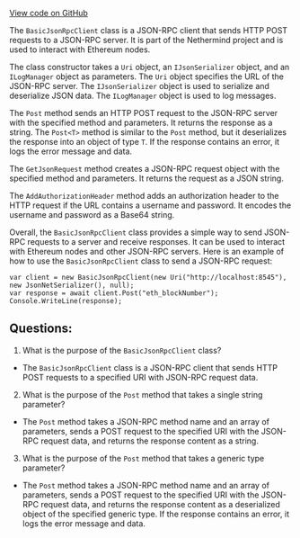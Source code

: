 [View code on GitHub](https://github.com/NethermindEth/nethermind/src/Nethermind/Nethermind.JsonRpc/Client/BasicJsonRpcClient.cs)

The `BasicJsonRpcClient` class is a JSON-RPC client that sends HTTP POST requests to a JSON-RPC server. It is part of the Nethermind project and is used to interact with Ethereum nodes. 

The class constructor takes a `Uri` object, an `IJsonSerializer` object, and an `ILogManager` object as parameters. The `Uri` object specifies the URL of the JSON-RPC server. The `IJsonSerializer` object is used to serialize and deserialize JSON data. The `ILogManager` object is used to log messages.

The `Post` method sends an HTTP POST request to the JSON-RPC server with the specified method and parameters. It returns the response as a string. The `Post<T>` method is similar to the `Post` method, but it deserializes the response into an object of type `T`. If the response contains an error, it logs the error message and data.

The `GetJsonRequest` method creates a JSON-RPC request object with the specified method and parameters. It returns the request as a JSON string.

The `AddAuthorizationHeader` method adds an authorization header to the HTTP request if the URL contains a username and password. It encodes the username and password as a Base64 string.

Overall, the `BasicJsonRpcClient` class provides a simple way to send JSON-RPC requests to a server and receive responses. It can be used to interact with Ethereum nodes and other JSON-RPC servers. Here is an example of how to use the `BasicJsonRpcClient` class to send a JSON-RPC request:

```
var client = new BasicJsonRpcClient(new Uri("http://localhost:8545"), new JsonNetSerializer(), null);
var response = await client.Post("eth_blockNumber");
Console.WriteLine(response);
```
## Questions: 
 1. What is the purpose of the `BasicJsonRpcClient` class?
- The `BasicJsonRpcClient` class is a JSON-RPC client that sends HTTP POST requests to a specified URI with JSON-RPC request data.

2. What is the purpose of the `Post` method that takes a single string parameter?
- The `Post` method takes a JSON-RPC method name and an array of parameters, sends a POST request to the specified URI with the JSON-RPC request data, and returns the response content as a string.

3. What is the purpose of the `Post` method that takes a generic type parameter?
- The `Post` method takes a JSON-RPC method name and an array of parameters, sends a POST request to the specified URI with the JSON-RPC request data, and returns the response content as a deserialized object of the specified generic type. If the response contains an error, it logs the error message and data.